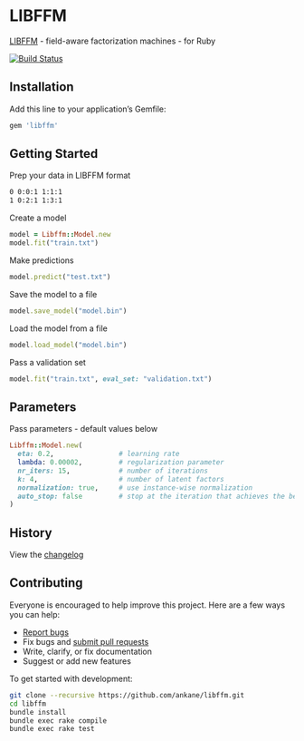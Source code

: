 # LIBFFM

[LIBFFM](https://github.com/ycjuan/libffm) - field-aware factorization machines - for Ruby

[![Build Status](https://github.com/ankane/libffm/workflows/build/badge.svg?branch=master)](https://github.com/ankane/libffm/actions)

## Installation

Add this line to your application’s Gemfile:

```ruby
gem 'libffm'
```

## Getting Started

Prep your data in LIBFFM format

```txt
0 0:0:1 1:1:1
1 0:2:1 1:3:1
```

Create a model

```ruby
model = Libffm::Model.new
model.fit("train.txt")
```

Make predictions

```ruby
model.predict("test.txt")
```

Save the model to a file

```ruby
model.save_model("model.bin")
```

Load the model from a file

```ruby
model.load_model("model.bin")
```

Pass a validation set

```ruby
model.fit("train.txt", eval_set: "validation.txt")
```

## Parameters

Pass parameters - default values below

```ruby
Libffm::Model.new(
  eta: 0.2,                # learning rate
  lambda: 0.00002,         # regularization parameter
  nr_iters: 15,            # number of iterations
  k: 4,                    # number of latent factors
  normalization: true,     # use instance-wise normalization
  auto_stop: false         # stop at the iteration that achieves the best validation loss
)
```

## History

View the [changelog](https://github.com/ankane/libffm/blob/master/CHANGELOG.md)

## Contributing

Everyone is encouraged to help improve this project. Here are a few ways you can help:

- [Report bugs](https://github.com/ankane/libffm/issues)
- Fix bugs and [submit pull requests](https://github.com/ankane/libffm/pulls)
- Write, clarify, or fix documentation
- Suggest or add new features

To get started with development:

```sh
git clone --recursive https://github.com/ankane/libffm.git
cd libffm
bundle install
bundle exec rake compile
bundle exec rake test
```
